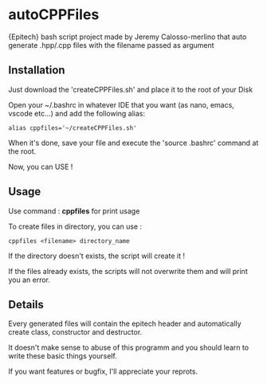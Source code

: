 # autoCPPFiles
{Epitech} bash script project made by Jeremy Calosso-merlino that auto generate .hpp/.cpp files with the filename passed as argument

## Installation
Just download the 'createCPPFiles.sh' and place it to the root of your Disk

Open your ~/.bashrc in whatever IDE that you want (as nano, emacs, vscode etc...) and add the following alias:<br />
```
alias cppfiles='~/createCPPFiles.sh'
```

When it's done, save your file and execute the 'source .bashrc' command at the root.

Now, you can USE !

## Usage

Use command : **cppfiles** for print usage

To create files in directory, you can use :<br />
```
cppfiles <filename> directory_name
```
If the directory doesn't exists, the script will create it !

If the files already exists, the scripts will not overwrite them and will print you an error.

## Details

Every generated files will contain the epitech header and automatically create class, constructor and destructor.

It doesn't make sense to abuse of this programm and you should learn to write these basic things yourself.

If you want features or bugfix, I'll appreciate your reprots.
